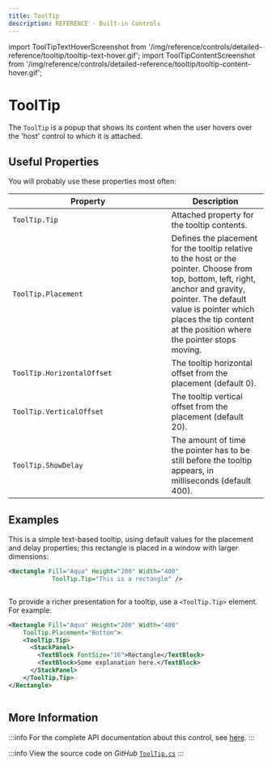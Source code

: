 ```yaml
---
title: ToolTip
description: REFERENCE - Built-in Controls
---
```


import ToolTipTextHoverScreenshot from '/img/reference/controls/detailed-reference/tooltip/tooltip-text-hover.gif';
import ToolTipContentScreenshot from '/img/reference/controls/detailed-reference/tooltip/tooltip-content-hover.gif';

# ToolTip

The `ToolTip` is a popup that shows its content when the user hovers over the 'host' control to which it is attached.

## Useful Properties

You will probably use these properties most often:

<table><thead><tr><th width="298">Property</th><th>Description</th></tr></thead><tbody><tr><td><code>ToolTip.Tip</code></td><td>Attached property for the tooltip contents.</td></tr><tr><td><code>ToolTip.Placement</code></td><td>Defines the placement for the tooltip relative to the host or the pointer. Choose from top, bottom, left, right, anchor and gravity, pointer. The default value is pointer which places the tip content at the position where the pointer stops moving.</td></tr><tr><td><code>ToolTip.HorizontalOffset</code></td><td>The tooltip horizontal offset from the placement (default 0).</td></tr><tr><td><code>ToolTip.VerticalOffset</code></td><td>The tooltip vertical offset from the placement (default 20).</td></tr><tr><td><code>ToolTip.ShowDelay</code></td><td>The amount of time the pointer has to be still before the tooltip appears, in milliseconds (default 400).</td></tr></tbody></table>

## Examples

This is a simple text-based tooltip, using default values for the placement and delay properties; this rectangle is placed in a window with larger dimensions:

```xml
<Rectangle Fill="Aqua" Height="200" Width="400"
            ToolTip.Tip="This is a rectangle" />
```

<img src={ToolTipTextHoverScreenshot} alt="" />

To provide a richer presentation for a tooltip, use a `<ToolTip.Tip>` element. For example:

```xml
<Rectangle Fill="Aqua" Height="200" Width="400"
    ToolTip.Placement="Bottom">
    <ToolTip.Tip>
      <StackPanel>
        <TextBlock FontSize="16">Rectangle</TextBlock>
        <TextBlock>Some explanation here.</TextBlock>
      </StackPanel>
    </ToolTip.Tip>
</Rectangle>
```

<img src={ToolTipContentScreenshot} alt="" />

## More Information

:::info
For the complete API documentation about this control, see [here](http://reference.avaloniaui.net/api/Avalonia.Controls/ToolTip/).
:::

:::info
View the source code on _GitHub_ [`ToolTip.cs`](https://github.com/AvaloniaUI/Avalonia/blob/master/src/Avalonia.Controls/ToolTip.cs)
:::
